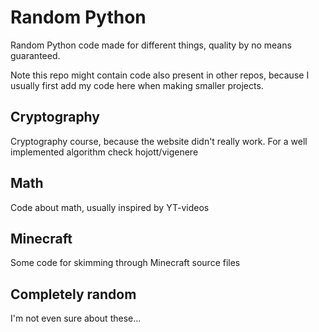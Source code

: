 # Random Python

Random Python code made for different things, quality by no means guaranteed.

Note this repo might contain code also present in other repos, because I usually first add my code here when making smaller projects.

## Cryptography
Cryptography course, because the website didn't really work.
For a well implemented algorithm check hojott/vigenere

## Math
Code about math, usually inspired by YT-videos

## Minecraft
Some code for skimming through Minecraft source files

## Completely random
I'm not even sure about these...

